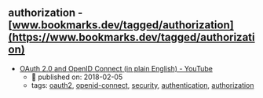 authorization - [www.bookmarks.dev/tagged/authorization](https://www.bookmarks.dev/tagged/authorization)
---
* [OAuth 2.0 and OpenID Connect (in plain English) - YouTube](https://www.youtube.com/watch?v=996OiexHze0)
    * :calendar: published on: 2018-02-05
    * tags: [oauth2](../tagged/oauth2.md), [openid-connect](../tagged/openid-connect.md), [security](../tagged/security.md), [authentication](../tagged/authentication.md), [authorization](../tagged/authorization.md)
